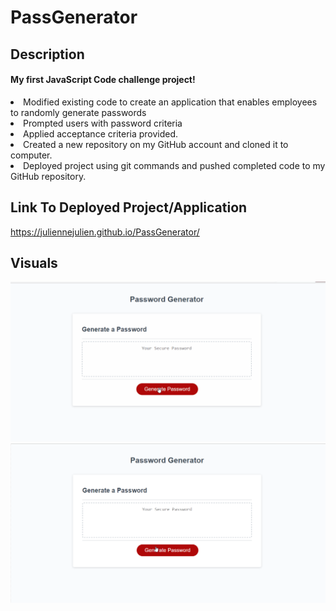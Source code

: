 # PassGenerator
## Description
<H4>My first JavaScript Code challenge project!</H4>
<li> Modified existing code to create an application that enables employees to randomly generate passwords</li>
<li>Prompted users with password criteria</li>
<li>Applied acceptance criteria provided.</li>
<li>Created a new repository on my GitHub account and cloned it to computer.</li>
<li>Deployed project using git commands and pushed completed code to my GitHub repository.</li>

## Link To Deployed Project/Application
https://juliennejulien.github.io/PassGenerator/

## Visuals
<img src="./Assets/images/Animation.gif">
<img src="./Assets/images/Screenshot_20221122_024559.png">
